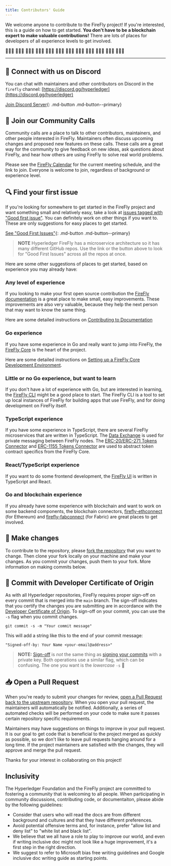 ```yaml
---
title: Contributors' Guide
---
```


We welcome anyone to contribute to the FireFly project! If you're interested, this is a guide on how to get started. **You don't have to be a blockchain expert to make valuable contributions!** There are lots of places for developers of all experience levels to get involved.

🧑🏽‍💻 👩🏻‍💻 👩🏾‍💻 🧑🏻‍💻 🧑🏿‍💻 👨🏽‍💻 👩🏽‍💻 🧑🏾‍💻 👨🏿‍💻 👨🏾‍💻 👩🏿‍💻 👨🏻‍💻

---

## 🚀 Connect with us on Discord

You can chat with maintainers and other contributors on Discord in the `firefly` channel:
[https://discord.gg/hyperledger](https://discord.gg/hyperledger)

[Join Discord Server](https://discord.gg/hyperledger){: .md-button .md-button--primary}

## 📅 Join our Community Calls

Community calls are a place to talk to other contributors, maintainers, and other people interested in FireFly. Maintainers often discuss upcoming changes and proposed new features on these calls. These calls are a great way for the community to give feedback on new ideas, ask questions about FireFly, and hear how others are using FireFly to solve real world problems.

Please see the [FireFly Calendar](https://lists.hyperledger.org/g/firefly/calendar) for the current meeting schedule, and the link to join. Everyone is welcome to join, regardless of background or experience level.

## 🔍 Find your first issue

If you're looking for somewhere to get started in the FireFly project and want something small and relatively easy, take a look at [issues tagged with "Good first issue"](https://github.com/search?q=repo%3Ahyperledger%2Ffirefly+repo%3Ahyperledger%2Ffirefly-ethconnect+repo%3Ahyperledger%2Ffirefly-evmconnect+repo%3Ahyperledger%2Ffirefly-fabconnect+repo%3Ahyperledger%2Ffirefly-cordaconnect+repo%3Ahyperledger%2Ffirefly-transaction-manager+repo%3Ahyperledger%2Ffirefly-cli+repo%3Ahyperledger%2Ffirefly-samples+repo%3Ahyperledger%2Ffirefly-dataexchange-https+repo%3Ahyperledger%2Ffirefly-ui+repo%3Ahyperledger%2Ffirefly-helm-charts+repo%3Ahyperledger%2Ffirefly-sandbox+repo%3Ahyperledger%2Ffirefly-signer+repo%3Ahyperledger%2Ffirefly-common+repo%3Ahyperledger%2Ffirefly-perf-cli+repo%3Ahyperledger%2Ffirefly-tokens-erc1155+repo%3Ahyperledger%2Ffirefly-tokens-erc20-erc721+repo%3Ahyperledger%2Ffirefly-sdk-nodejs+label%3A%22Good+first+issue%22+state%3Aopen&type=Issues&ref=advsearch&l=&l=). You can definitely work on other things if you want to. These are only suggestions for easy places to get started.

[See "Good First Issues"](https://github.com/search?q=repo%3Ahyperledger%2Ffirefly+repo%3Ahyperledger%2Ffirefly-ethconnect+repo%3Ahyperledger%2Ffirefly-evmconnect+repo%3Ahyperledger%2Ffirefly-fabconnect+repo%3Ahyperledger%2Ffirefly-cordaconnect+repo%3Ahyperledger%2Ffirefly-transaction-manager+repo%3Ahyperledger%2Ffirefly-cli+repo%3Ahyperledger%2Ffirefly-samples+repo%3Ahyperledger%2Ffirefly-dataexchange-https+repo%3Ahyperledger%2Ffirefly-ui+repo%3Ahyperledger%2Ffirefly-helm-charts+repo%3Ahyperledger%2Ffirefly-sandbox+repo%3Ahyperledger%2Ffirefly-signer+repo%3Ahyperledger%2Ffirefly-common+repo%3Ahyperledger%2Ffirefly-perf-cli+repo%3Ahyperledger%2Ffirefly-tokens-erc1155+repo%3Ahyperledger%2Ffirefly-tokens-erc20-erc721+repo%3Ahyperledger%2Ffirefly-sdk-nodejs+label%3A%22Good+first+issue%22+state%3Aopen&type=Issues&ref=advsearch&l=&l=){: .md-button .md-button--primary}

> **NOTE** Hyperledger FireFly has a microservice architecture so it has many different GitHub repos. Use the link or the button above to look for "Good First Issues" across all the repos at once.

Here are some other suggestions of places to get started, based on experience you may already have:

### Any level of experience

If you looking to make your first open source contribution the [FireFly documentation](https://github.com/hyperledger/firefly/tree/main/docs) is a great place to make small, easy improvements. These improvements are also very valuable, because they help the next person that may want to know the same thing.

Here are some detailed instructions on [Contributing to Documentation](./docs_setup.md)

### Go experience

If you have some experience in Go and really want to jump into FireFly, the [FireFly Core](https://github.com/hyperledger/firefly/issues) is the heart of the project.

Here are some detailed instructions on [Setting up a FireFly Core Development Environment](./dev_environment_setup.md).

### Little or no Go experience, but want to learn

If you don't have a lot of experience with Go, but are interested in learning, the [FireFly CLI](https://github.com/hyperledger/firefly-cli/issues) might be a good place to start. The FireFly CLI is a tool to set up local instances of FireFly for building apps that use FireFly, and for doing development on FireFly itself.

### TypeScript experience

If you have some experience in TypeScript, there are several FireFly microservices that are written in TypeScript. The [Data Exchange](https://github.com/hyperledger/firefly-dataexchange-https/issues) is used for private messaging between FireFly nodes. The [ERC-20/ERC-271 Tokens Connector](https://github.com/hyperledger/firefly-tokens-erc20-erc721/issues) and [ERC-1155 Tokens Connector](https://github.com/hyperledger/firefly-tokens-erc1155/issues) are used to abstract token contract specifics from the FireFly Core.

### React/TypeScript experience

If you want to do some frontend development, the [FireFly UI](https://github.com/hyperledger/firefly-ui/issues) is written in TypeScript and React.

### Go and blockchain experience

If you already have some experience with blockchain and want to work on some backend components, the blockchain connectors, [firefly-ethconnect](https://github.com/hyperledger/firefly-ethconnect/issues) (for Ethereum) and [firefly-fabconnect](https://github.com/hyperledger/firefly-fabconnect/issues) (for Fabric) are great places to get involved.

## 📝 Make changes

To contribute to the repository, please [fork the repository](https://docs.github.com/en/get-started/quickstart/fork-a-repo) that you want to change. Then clone your fork locally on your machine and make your changes. As you commit your changes, push them to your fork. More information on making commits below.

## 📑 Commit with Developer Certificate of Origin

As with all Hyperledger repositories, FireFly requires proper sign-off on every commit that is merged into the `main` branch. The sign-off indicates that you certify the changes you are submitting are in accordance with the [Developer Certificate of Origin](https://developercertificate.org/). To sign-off on your commit, you can use the `-s` flag when you commit changes.

```
git commit -s -m "Your commit message"
```

This will add a string like this to the end of your commit message:

```
"Signed-off-by: Your Name <your-email@address>"
```

> **NOTE:** [Sign-off](https://git-scm.com/docs/git-commit#Documentation/git-commit.txt--s) is _not_ the same thing as [signing your commits](https://git-scm.com/docs/git-commit#Documentation/git-commit.txt--Sltkeyidgt) with a private key. Both operations use a similar flag, which can be confusing. The one you want is the _lowercase_ `-s` 🙂

## 📥 Open a Pull Request

When you're ready to submit your changes for review, [open a Pull Request back to the upstream repository](https://docs.github.com/en/github/collaborating-with-pull-requests/proposing-changes-to-your-work-with-pull-requests/creating-a-pull-request-from-a-fork). When you open your pull request, the maintainers will automatically be notified. Additionally, a series of automated checks will be performed on your code to make sure it passes certain repository specific requirements.

Maintainers may have suggestions on things to improve in your pull request. It is our goal to get code that is beneficial to the project merged as quickly as possible, so we don't like to leave pull requests hanging around for a long time. If the project maintainers are satisfied with the changes, they will approve and merge the pull request.

Thanks for your interest in collaborating on this project!

## Inclusivity

The Hyperledger Foundation and the FireFly project are committed to fostering a community that is welcoming to all people. When participating in community discussions, contributing code, or documentaiton, please abide by the following guidelines:

- Consider that users who will read the docs are from different background and cultures and that they have different preferences.
- Avoid potential offensive terms and, for instance, prefer "allow list and deny list" to "white list and black list".
- We believe that we all have a role to play to improve our world, and even if writing inclusive doc might not look like a huge improvement, it's a first step in the right direction.
- We suggest to refer to Microsoft bias free writing guidelines and Google inclusive doc writing guide as starting points.
